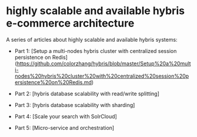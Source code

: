 highly scalable and available hybris e-commerce architecture
====

A series of articles about highly scalable and available hybris systems:

* Part 1:
[Setup a multi-nodes hybris cluster with centralized session persistence on Redis] (https://github.com/colorzhang/hybris/blob/master/Setup%20a%20multi-nodes%20hybris%20cluster%20with%20centralized%20session%20persistence%20on%20Redis.md)

* Part 2:
[hybris database scalability with read/write splitting]

* Part 3:
[hybris database scalability with sharding]

* Part 4:
[Scale your search with SolrCloud]

* Part 5:
[Micro-service and orchestration]
